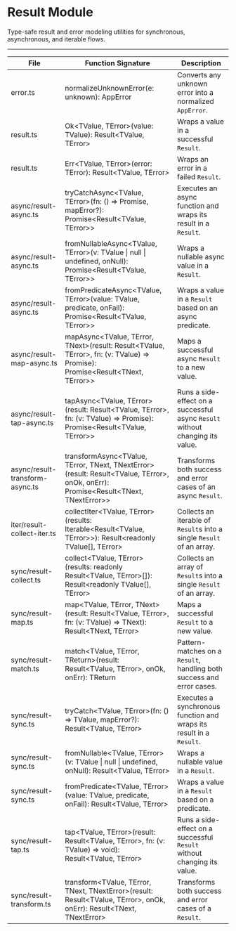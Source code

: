# Result Module

Type-safe result and error modeling utilities for synchronous, asynchronous, and iterable flows.

---

| File                            | Function Signature                                                                                                                 | Description                                                                   |
|---------------------------------|------------------------------------------------------------------------------------------------------------------------------------|-------------------------------------------------------------------------------|
| error.ts                        | normalizeUnknownError(e: unknown): AppError                                                                                        | Converts any unknown error into a normalized `AppError`.                      |
| result.ts                       | Ok<TValue, TError>(value: TValue): Result<TValue, TError>                                                                          | Wraps a value in a successful `Result`.                                       |
| result.ts                       | Err<TValue, TError>(error: TError): Result<TValue, TError>                                                                         | Wraps an error in a failed `Result`.                                          |
| async/result-async.ts           | tryCatchAsync<TValue, TError>(fn: () => Promise<TValue>, mapError?): Promise<Result<TValue, TError>>                               | Executes an async function and wraps its result in a `Result`.                |
| async/result-async.ts           | fromNullableAsync<TValue, TError>(v: TValue \| null \| undefined, onNull): Promise<Result<TValue, TError>>                         | Wraps a nullable async value in a `Result`.                                   |
| async/result-async.ts           | fromPredicateAsync<TValue, TError>(value: TValue, predicate, onFail): Promise<Result<TValue, TError>>                              | Wraps a value in a `Result` based on an async predicate.                      |
| async/result-map-async.ts       | mapAsync<TValue, TError, TNext>(result: Result<TValue, TError>, fn: (v: TValue) => Promise<TNext>): Promise<Result<TNext, TError>> | Maps a successful async `Result` to a new value.                              |
| async/result-tap-async.ts       | tapAsync<TValue, TError>(result: Result<TValue, TError>, fn: (v: TValue) => Promise<void>): Promise<Result<TValue, TError>>        | Runs a side-effect on a successful async `Result` without changing its value. |
| async/result-transform-async.ts | transformAsync<TValue, TError, TNext, TNextError>(result: Result<TValue, TError>, onOk, onErr): Promise<Result<TNext, TNextError>> | Transforms both success and error cases of an async `Result`.                 |
| iter/result-collect-iter.ts     | collectIter<TValue, TError>(results: Iterable<Result<TValue, TError>>): Result<readonly TValue[], TError>                          | Collects an iterable of `Result`s into a single `Result` of an array.         |
| sync/result-collect.ts          | collect<TValue, TError>(results: readonly Result<TValue, TError>[]): Result<readonly TValue[], TError>                             | Collects an array of `Result`s into a single `Result` of an array.            |
| sync/result-map.ts              | map<TValue, TError, TNext>(result: Result<TValue, TError>, fn: (v: TValue) => TNext): Result<TNext, TError>                        | Maps a successful `Result` to a new value.                                    |
| sync/result-match.ts            | match<TValue, TError, TReturn>(result: Result<TValue, TError>, onOk, onErr): TReturn                                               | Pattern-matches on a `Result`, handling both success and error cases.         |
| sync/result-sync.ts             | tryCatch<TValue, TError>(fn: () => TValue, mapError?): Result<TValue, TError>                                                      | Executes a synchronous function and wraps its result in a `Result`.           |
| sync/result-sync.ts             | fromNullable<TValue, TError>(v: TValue \| null \| undefined, onNull): Result<TValue, TError>                                       | Wraps a nullable value in a `Result`.                                         |
| sync/result-sync.ts             | fromPredicate<TValue, TError>(value: TValue, predicate, onFail): Result<TValue, TError>                                            | Wraps a value in a `Result` based on a predicate.                             |
| sync/result-tap.ts              | tap<TValue, TError>(result: Result<TValue, TError>, fn: (v: TValue) => void): Result<TValue, TError>                               | Runs a side-effect on a successful `Result` without changing its value.       |
| sync/result-transform.ts        | transform<TValue, TError, TNext, TNextError>(result: Result<TValue, TError>, onOk, onErr): Result<TNext, TNextError>               | Transforms both success and error cases of a `Result`.                        |
